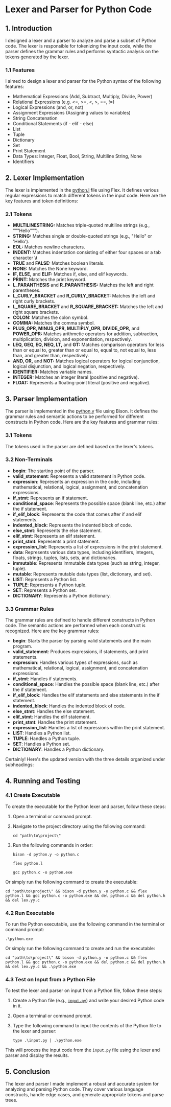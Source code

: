 # Lexer and Parser for Python Code
## 1. Introduction
I designed a lexer and a parser to analyze and parse a subset of Python code. The lexer is responsible for tokenizing the input code, while the parser defines the grammar rules and performs syntactic analysis on the tokens generated by the lexer. 
### 1.1 Features
I aimed to design a lexer and parser for the Python syntax of the following features:
- Mathematical Expressions (Add, Subtract, Multiply, Divide, Power)
- Relational Expressions (e.g. <=, >=, <, >, ==, !=)
- Logical Expressions (and, or, not)
- Assignment Expressions (Assigning values to variables)
- String Concatenation
- Conditional Statements (if - elif - else)
- List
- Tuple
- Dictionary
- Set
- Print Statement
- Data Types: Integer, Float, Bool, String, Multiline String, None
- Identifiers

## 2. Lexer Implementation
The lexer is implemented in the [python.l](Code/python.l) file using Flex. It defines various regular expressions to match different tokens in the input code. Here are the key features and token definitions:
### 2.1 Tokens
- **MULTILINESTRING:** Matches triple-quoted multiline strings (e.g., """Hello""").
- **STRING:** Matches single or double-quoted strings (e.g., "Hello" or 'Hello').
- **EOL:** Matches newline characters.
- **INDENT:** Matches indentation consisting of either four spaces or a tab character \t
- **TRUE** and **FALSE:** Matches boolean literals.
- **NONE:** Matches the None keyword.
- **IF, ELSE,** and **ELIF:** Matches if, else, and elif keywords.
- **PRINT:** Matches the print keyword.
- **L_PARANTHESIS** and **R_PARANTHESIS:** Matches the left and right parentheses.
- **L_CURLY_BRACKET** and **R_CURLY_BRACKET:** Matches the left and right curly brackets.
- **L_SQUARE_BRACKET** and **R_SQUARE_BRACKET:** Matches the left and right square brackets.
- **COLON:** Matches the colon symbol.
- **COMMA:** Matches the comma symbol.
- **PLUS_OPR, MINUS_OPR, MULTIPLY_OPR, DIVIDE_OPR,** and **POWER_OPR:** Matches arithmetic operators for addition, subtraction, multiplication, division, and exponentiation, respectively.
- **LEQ, GEQ, EQ, NEQ, LT,** and **GT:** Matches comparison operators for less than or equal to, greater than or equal to, equal to, not equal to, less than, and greater than, respectively.
- **AND, OR,** and **NOT:** Matches logical operators for logical conjunction, logical disjunction, and logical negation, respectively.
- **IDENTIFIER:** Matches variable names.
- **INTEGER:** Matches an integer literal (positive and negative).
- **FLOAT:** Represents a floating-point literal (positive and negative).

## 3. Parser Implementation
The parser is implemented in the [python.y](Code/python.y) file using Bison. It defines the grammar rules and semantic actions to be performed for different constructs in Python code. Here are the key features and grammar rules:
### 3.1 Tokens
The tokens used in the parser are defined based on the lexer's tokens.
### 3.2 Non-Terminals
- **begin**: The starting point of the parser.
- **valid_statement**: Represents a valid statement in Python code.
- **expression**: Represents an expression in the code, including mathematical, relational, logical, assignment, and concatenation expressions.
- **if_stmt**: Represents an if statement.
- **conditional_space**: Represents the possible space (blank line, etc.) after the if statement.
- **if_elif_block**: Represents the code that comes after if and elif statements.
- **indented_block**: Represents the indented block of code.
- **else_stmt**: Represents the else statement.
- **elif_stmt**: Represents an elif statement.
- **print_stmt**: Represents a print statement.
- **expression_list**: Represents a list of expressions in the print statement.
- **data**: Represents various data types, including identifiers, integers, floats, strings, tuples, lists, sets, and dictionaries.
- **immutable**: Represents immutable data types (such as string, integer, tuple).
- **mutable**: Represents mutable data types (list, dictionary, and set).
- **LIST**: Represents a Python list.
- **TUPLE**: Represents a Python tuple.
- **SET**: Represents a Python set.
- **DICTIONARY**: Represents a Python dictionary.

### 3.3 Grammar Rules
The grammar rules are defined to handle different constructs in Python code. The semantic actions are performed when each construct is recognized. Here are the key grammar rules:
- **begin**: Starts the parser by parsing valid statements and the main program.
- **valid_statement**: Produces expressions, if statements, and print statements.
- **expression**: Handles various types of expressions, such as mathematical, relational, logical, assignment, and concatenation expressions.
- **if_stmt**: Handles if statements.
- **conditional_space**: Handles the possible space (blank line, etc.) after the if statement.
- **if_elif_block**: Handles the elif statements and else statements in the if statement.
- **indented_block**: Handles the indented block of code.
- **else_stmt**: Handles the else statement.
- **elif_stmt**: Handles the elif statement.
- **print_stmt**: Handles the print statement.
- **expression_list**: Handles a list of expressions within the print statement.
- **LIST**: Handles a Python list.
- **TUPLE**: Handles a Python tuple.
- **SET**: Handles a Python set.
- **DICTIONARY**: Handles a Python dictionary.

Certainly! Here's the updated version with the three details organized under subheadings:

## 4. Running and Testing

### 4.1 Create Executable

To create the executable for the Python lexer and parser, follow these steps:

1. Open a terminal or command prompt.
2. Navigate to the project directory using the following command:
   
   ```
   cd "path\to\project\"
   ```
4. Run the following commands in order:

   ```
   bison -d python.y -o python.c
   ```
   ```
   flex python.l
   ```
   ```
   gcc python.c -o python.exe
   ```
Or simply run the following command to create the executable:
```
cd "path\to\project\" && bison -d python.y -o python.c && flex python.l && gcc python.c -o python.exe && del python.c && del python.h && del lex.yy.c
```
  
### 4.2 Run Executable

To run the Python executable, use the following command in the terminal or command prompt:
```
.\python.exe
```
Or simply run the following command to create and run the executable:
```
cd "path\to\project\" && bison -d python.y -o python.c && flex python.l && gcc python.c -o python.exe && del python.c && del python.h && del lex.yy.c && .\python.exe
```
  
### 4.3 Test on Input from a Python File

To test the lexer and parser on input from a Python file, follow these steps:

1. Create a Python file (e.g., [`input.py`](Code/input.py)) and write your desired Python code in it.
2. Open a terminal or command prompt.
3. Type the following command to input the contents of the Python file to the lexer and parser:

   ```
   type .\input.py | .\python.exe
   ```

This will process the input code from the `input.py` file using the lexer and parser and display the results.

## 5. Conclusion
The lexer and parser I made implement a robust and accurate system for analyzing and parsing Python code. They cover various language constructs, handle edge cases, and generate appropriate tokens and parse trees.

